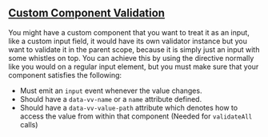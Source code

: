 ## [Custom Component Validation](#component-example)

You might have a custom component that you want to treat it as an input, like a custom input field, it would have its own validator instance but you want to validate it in the parent scope, because it is simply just an input with some whistles on top. You can achieve this by using the directive normally like you would on a regular input element, but you must make sure that your component satisfies the following:

- Must emit an `input` event whenever the value changes.
- Should have a `data-vv-name` or a `name` attribute defined.
- Should have a `data-vv-value-path` attribute which denotes how to access the value from within that component (Needed for `validateAll` calls)